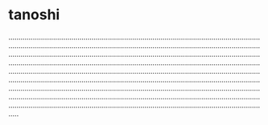 # tanoshi
.................................................................................................................................................................................................................................................................................................................................................................................................................................................................................................................................................................................................................................................................................................................................................................................................................................................................................................................................................................................................................................................................................................................................................................